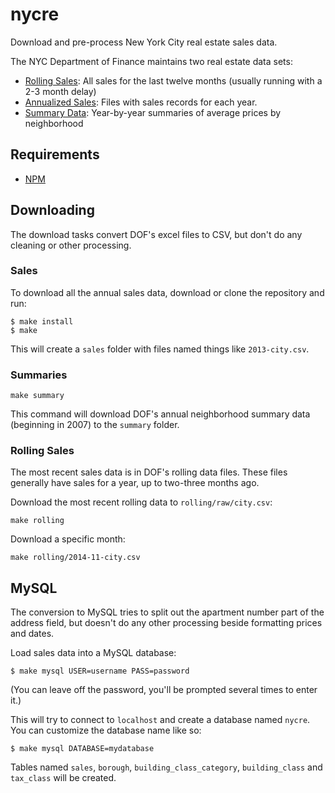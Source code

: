 nycre
=====

Download and pre-process New York City real estate sales data.

The NYC Department of Finance maintains two real estate data sets:
* [Rolling Sales](http://www.nyc.gov/html/dof/html/property/rolling_sales_data.shtml): All sales for the last twelve months (usually running with a 2-3 month delay)
* [Annualized Sales](http://www.nyc.gov/html/dof/html/property/rolling_sales_data_annualized.shtml): Files with sales records for each year.
* [Summary Data](http://www.nyc.gov/html/dof/html/property/rolling_sales_data_annualized.shtml): Year-by-year summaries of average prices by neighborhood

## Requirements

* [NPM](http://nodejs.org/download/)

## Downloading

The download tasks convert DOF's excel files to CSV, but don't do any cleaning or other processing.

### Sales

To download all the annual sales data, download or clone the repository and run:

````
$ make install
$ make
````

This will create a `sales` folder with files named things like `2013-city.csv`.

### Summaries

````
make summary
````

This command will download DOF's annual neighborhood summary data (beginning in 2007) to the `summary` folder.

### Rolling Sales

The most recent sales data is in DOF's rolling data files. These files generally have sales for a year, up to two-three months ago.

Download the most recent rolling data to `rolling/raw/city.csv`:
````
make rolling
````

Download a specific month:
````
make rolling/2014-11-city.csv
````

## MySQL

The conversion to MySQL tries to split out the apartment number part of the address field, but doesn't do any other processing beside formatting prices and dates.

Load sales data into a MySQL database:

````
$ make mysql USER=username PASS=password
````

(You can leave off the password, you'll be prompted several times to enter it.)

This will try to connect to `localhost` and create a database named `nycre`. You can customize the database name like so:

````
$ make mysql DATABASE=mydatabase
````

Tables named `sales`, `borough`, `building_class_category`, `building_class` and `tax_class` will be created.
